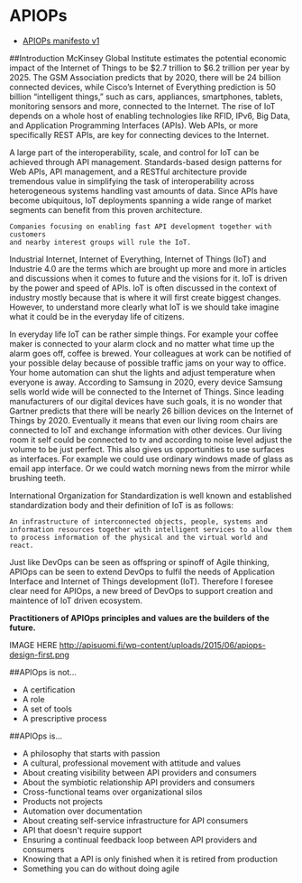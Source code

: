 # APIOPs 
* [APIOPs manifesto v1](https://github.com/APIOps/APIOPs-manifesto/blob/master/manifesto_v1.md)

##Introduction
McKinsey Global Institute estimates the potential economic impact of the Internet of Things to be $2.7 trillion to $6.2 trillion per year by 2025.  The GSM Association predicts that by 2020, there will be 24 billion connected devices, while Cisco’s Internet of Everything prediction is 50 billion “intelligent things,” such as cars,  appliances, smartphones, tablets, monitoring sensors and more, connected  to the Internet. The rise of IoT depends on a whole host of enabling technologies like  RFID, IPv6, Big Data, and Application Programming Interfaces (APIs). Web APIs, or more specifically REST APIs, are key for connecting devices to the Internet.

A large part of the interoperability, scale, and control for IoT can be achieved through API management.  Standards-based  design patterns for Web APIs, API management, and a  RESTful  architecture provide tremendous value in simplifying the task  of  interoperability across heterogeneous systems handling vast amounts  of  data. Since APIs have become ubiquitous, IoT deployments spanning a  wide  range of market segments can benefit from this proven  architecture.

```
Companies focusing on enabling fast API development together with customers 
and nearby interest groups will rule the IoT.
```

Industrial Internet, Internet of Everything, Internet of Things (IoT) and Industrie 4.0 are the terms which are brought up more and more in articles and discussions when it comes to future and the visions for it. IoT is driven by the power and speed of APIs. IoT is often discussed in the context of industry mostly because that is where it will first create biggest changes. However, to understand more clearly what IoT is we should take imagine what it could be in the everyday life of citizens. 

In everyday life IoT can be rather simple things. For example your coffee maker is connected to your alarm clock and no matter what time up the alarm goes off, coffee is brewed. Your colleagues at work can be notified of your possible delay because of possible traffic jams on your way to office. Your home automation can shut the lights and adjust  temperature when everyone is away. According to Samsung in 2020, every device Samsung sells world wide will be connected to the Internet of Things. Since leading manufacturers of our digital devices have such goals, it is no wonder that Gartner predicts that there will be nearly 26 billion devices on the Internet of Things by 2020. Eventually it means that even our living room chairs are connected to IoT and exchange information with other devices. Our living room it self could be connected to tv and according to noise level adjust the volume to be just perfect. This also gives us opportunities to use surfaces as interfaces. For example we could use ordinary windows made of glass as email app interface. Or we could watch morning news from the mirror while brushing teeth.

International Organization for Standardization is well known and established standardization body and their definition of IoT is as follows: 

```
An infrastructure of interconnected objects, people, systems and 
information resources together with intelligent services to allow them 
to process information of the physical and the virtual world and react.
``` 

Just  like DevOps can be seen as offspring or spinoff of Agile thinking,  APIOps can be seen to extend DevOps to fulfil the needs of Application  Interface and Internet of Things development (IoT).  Therefore I foresee clear need for APIOps, a new breed of DevOps to support creation and maintence of IoT driven ecosystem. 

**Practitioners of APIOps principles and values are the builders of the future.**  

IMAGE HERE
http://apisuomi.fi/wp-content/uploads/2015/06/apiops-design-first.png


##APIOps is not...
* A certification
* A role
* A set of tools
* A prescriptive process

##APIOps is...
* A philosophy that starts with passion
* A cultural, professional movement with attitude and values
* About creating visibility between API providers and consumers
* About the symbiotic relationship API providers and consumers
* Cross-functional teams over organizational silos
* Products not projects
* Automation over documentation
* About creating self-service infrastructure for API consumers
* API that doesn't require support
* Ensuring a continual feedback loop between API providers and consumers
* Knowing that a API is only finished when it is retired from production
* Something you can do without doing agile
